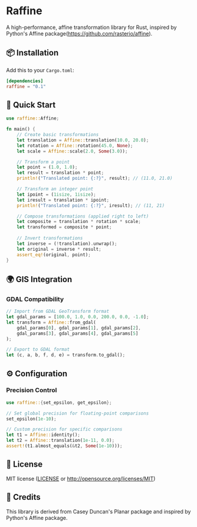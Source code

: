 # Raffine

A high-performance, affine transformation library for Rust, inspired by Python's Affine package(https://github.com/rasterio/affine).

## 📦 Installation

Add this to your `Cargo.toml`:

```toml
[dependencies]
raffine = "0.1"
```

## 🎯 Quick Start

```rust
use raffine::Affine;

fn main() {
    // Create basic transformations
    let translation = Affine::translation(10.0, 20.0);
    let rotation = Affine::rotation(45.0, None);
    let scale = Affine::scale(2.0, Some(3.0));

    // Transform a point
    let point = (1.0, 1.0);
    let result = translation * point;
    println!("Translated point: {:?}", result); // (11.0, 21.0)

    // Transform an integer point
    let ipoint = (1isize, 1isize);
    let iresult = translation * ipoint;
    println!("Translated point: {:?}", iresult); // (11, 21)

    // Compose transformations (applied right to left)
    let composite = translation * rotation * scale;
    let transformed = composite * point;
  
    // Invert transformations
    let inverse = (!translation).unwrap();
    let original = inverse * result;
    assert_eq!(original, point);
}
```

## 🌍 GIS Integration

### GDAL Compatibility

```rust
// Import from GDAL GeoTransform format
let gdal_params = [100.0, 1.0, 0.0, 200.0, 0.0, -1.0];
let transform = Affine::from_gdal(
    gdal_params[0], gdal_params[1], gdal_params[2],
    gdal_params[3], gdal_params[4], gdal_params[5]
);

// Export to GDAL format
let (c, a, b, f, d, e) = transform.to_gdal();
```

## ⚙️ Configuration

### Precision Control

```rust
use raffine::{set_epsilon, get_epsilon};

// Set global precision for floating-point comparisons
set_epsilon(1e-10);

// Custom precision for specific comparisons
let t1 = Affine::identity();
let t2 = Affine::translation(1e-11, 0.0);
assert!(t1.almost_equals(&t2, Some(1e-10)));
```

## 📄 License

MIT license ([LICENSE](LICENSE) or http://opensource.org/licenses/MIT)

## 🙏 Credits

This library is derived from Casey Duncan's Planar package and inspired by Python's Affine package. 
